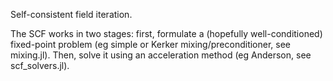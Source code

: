 Self-consistent field iteration.

The SCF works in two stages: first, formulate a (hopefully well-conditioned) fixed-point problem (eg simple or Kerker mixing/preconditioner, see mixing.jl). Then, solve it using an acceleration method (eg Anderson, see scf_solvers.jl).
